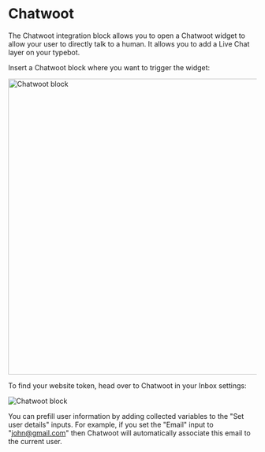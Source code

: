 # Chatwoot

The Chatwoot integration block allows you to open a Chatwoot widget to allow your user to directly talk to a human. It allows you to add a Live Chat layer on your typebot.

Insert a Chatwoot block where you want to trigger the widget:

<img
    src="/img/blocks/integrations/chatwoot/options.png"
    width="600"
    alt="Chatwoot block"
  />

To find your website token, head over to Chatwoot in your Inbox settings:

<img
    src="/img/blocks/integrations/chatwoot/website-token.png"
    alt="Chatwoot block"
  />

You can prefill user information by adding collected variables to the "Set user details" inputs. For example, if you set the "Email" input to "john@gmail.com" then Chatwoot will automatically associate this email to the current user.
